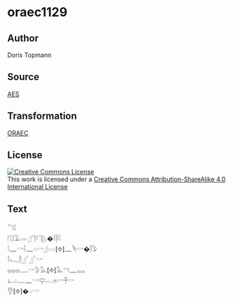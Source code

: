 # oraec1129

## Author

Doris Topmann

## Source

[AES](https://github.com/simondschweitzer/aes)

## Transformation

[ORAEC](https://oraec.github.io/)

## License

<a rel="license" href="http://creativecommons.org/licenses/by-sa/4.0/"><img alt="Creative Commons License" style="border-width:0" src="https://i.creativecommons.org/l/by-sa/4.0/88x31.png" /></a><br />This work is licensed under a <a rel="license" href="http://creativecommons.org/licenses/by-sa/4.0/">Creative Commons Attribution-ShareAlike 4.0 International License</a>

## Text

𓆓𓌃<br>
𓉔𓄿𓁹𓊨𓊹𓏊𓊹𓉺𓊪�𓎛𓋴𓇋<br>
𓇋𓈖𓎡𓌢𓈖𓏏𓎡𓊨𓏏𓏏[⯑]𓈖𓌸𓎡�𓋴𓅱<br>
𓍙𓆑𓋴𓂾𓂾𓎡<br>
𓐍𓐍𓐍𓊃𓎡𓅱𓅓[⯑]𓅓𓎔𓈖𓈘<br>
𓂞𓊃𓈖𓎡𓊡𓂋𓂉𓎡𓋹𓎡<br>
𓆫[⯑]�𓏏𓎡<br>
